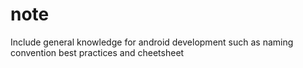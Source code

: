 # note
Include general knowledge for android development such as naming convention best practices and cheetsheet
